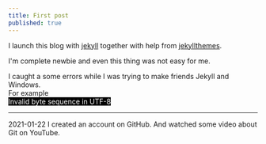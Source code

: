 ```yaml
---
title: First post
published: true
---
```


I launch this blog with [jekyll](https://github.com/jekyll) together with help from [jekyllthemes](http://jekyllthemes.org/themes/hacker-blog/).

I'm complete newbie and even this thing was not easy for me.

I caught a some errors while I was trying to make friends Jekyll and Windows.  
For example  
<font style="color:white; background:black">Invalid byte sequence in UTF-8</font>
* * *
2021-01-22 I created an account on GitHub. And watched some video about Git on YouTube.
